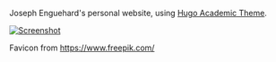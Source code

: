 Joseph Enguehard's personal website, using [Hugo Academic Theme](https://github.com/wowchemy/starter-hugo-academic).

[![Screenshot](./preview.png)](https://wowchemy.com/hugo-themes/)

Favicon from https://www.freepik.com/
